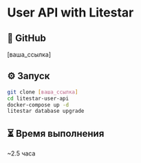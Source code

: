 # User API with Litestar

## 🔗 GitHub
[ваша_ссылка]

## ⚙️ Запуск
```bash
git clone [ваша_ссылка]
cd litestar-user-api
docker-compose up -d
litestar database upgrade
```

## ⏳ Время выполнения
~2.5 часа